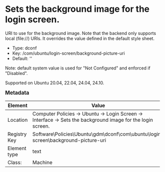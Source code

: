 # Sets the background image for the login screen.

URI to use for the background image. Note that the backend only supports local (file://) URIs. It overrides the value defined in the default style sheet.

- Type: dconf
- Key: /com/ubuntu/login-screen/background-picture-uri
- Default: ''

Note: default system value is used for "Not Configured" and enforced if "Disabled".

Supported on Ubuntu 20.04, 22.04, 24.04, 24.10.



<span style="font-size: larger;">**Metadata**</span>

| Element      | Value            |
| ---          | ---              |
| Location     | Computer Policies -> Ubuntu -> Login Screen -> Interface -> Sets the background image for the login screen.    |
| Registry Key | Software\Policies\Ubuntu\gdm\dconf\com\ubuntu\login-screen\background-picture-uri         |
| Element type | text |
| Class:       | Machine       |
